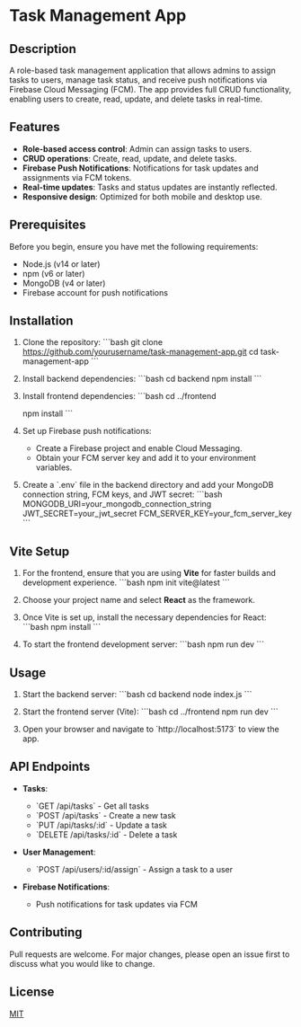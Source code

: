 # Task Management App

## Description
A role-based task management application that allows admins to assign tasks to users, manage task status, and receive push notifications via Firebase Cloud Messaging (FCM). The app provides full CRUD functionality, enabling users to create, read, update, and delete tasks in real-time.

## Features
- **Role-based access control**: Admin can assign tasks to users.
- **CRUD operations**: Create, read, update, and delete tasks.
- **Firebase Push Notifications**: Notifications for task updates and assignments via FCM tokens.
- **Real-time updates**: Tasks and status updates are instantly reflected.
- **Responsive design**: Optimized for both mobile and desktop use.

## Prerequisites
Before you begin, ensure you have met the following requirements:
- Node.js (v14 or later)
- npm (v6 or later)
- MongoDB (v4 or later)
- Firebase account for push notifications

## Installation

1. Clone the repository:
   \`\`\`bash
   git clone https://github.com/yourusername/task-management-app.git
   cd task-management-app
   \`\`\`

2. Install backend dependencies:
   \`\`\`bash
   cd backend
   npm install
   \`\`\`

3. Install frontend dependencies:
   \`\`\`bash
   cd ../frontend
   
   npm install
   \`\`\`

5. Set up Firebase push notifications:
   - Create a Firebase project and enable Cloud Messaging.
   - Obtain your FCM server key and add it to your environment variables.

6. Create a \`.env\` file in the backend directory and add your MongoDB connection string, FCM keys, and JWT secret:
   \`\`\`bash
   MONGODB_URI=your_mongodb_connection_string
   JWT_SECRET=your_jwt_secret
   FCM_SERVER_KEY=your_fcm_server_key
   \`\`\`

## Vite Setup

1. For the frontend, ensure that you are using **Vite** for faster builds and development experience.
   \`\`\`bash
   npm init vite@latest
   \`\`\`

2. Choose your project name and select **React** as the framework.

3. Once Vite is set up, install the necessary dependencies for React:
   \`\`\`bash
   npm install
   \`\`\`

4. To start the frontend development server:
   \`\`\`bash
   npm run dev
   \`\`\`

## Usage

1. Start the backend server:
   \`\`\`bash
   cd backend
   node index.js
   \`\`\`

2. Start the frontend server (Vite):
   \`\`\`bash
   cd ../frontend
   npm run dev
   \`\`\`

3. Open your browser and navigate to \`http://localhost:5173\` to view the app.

## API Endpoints

- **Tasks**:
  - \`GET /api/tasks\` - Get all tasks
  - \`POST /api/tasks\` - Create a new task
  - \`PUT /api/tasks/:id\` - Update a task
  - \`DELETE /api/tasks/:id\` - Delete a task

- **User Management**:
  - \`POST /api/users/:id/assign\` - Assign a task to a user

- **Firebase Notifications**:
  - Push notifications for task updates via FCM

## Contributing
Pull requests are welcome. For major changes, please open an issue first to discuss what you would like to change.

## License
[MIT](https://choosealicense.com/licenses/mit/)

